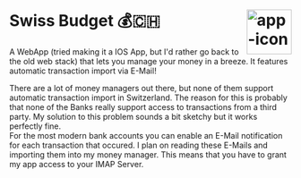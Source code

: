 # Swiss Budget 💰🇨🇭 <img src="https://github.com/M1chaCH/swiss-budget/assets/67689103/3aa9b887-93fc-4ebc-82ef-8d1e1b0cdc14" alt="app-icon" height="80px" style="float: right" />

A WebApp (tried making it a IOS App, but I'd rather go back to the old web stack) that lets you
manage your money in a breeze. It features automatic transaction import via E-Mail!



There are a lot of money managers out there, but none of them support automatic transaction import in Switzerland. The reason for this is probably that none of the Banks really support access to transactions from a third party. My solution to this problem sounds a bit sketchy but it works perfectly fine.  
For the most modern bank accounts you can enable an E-Mail notification for each transaction that occured. I plan on reading these E-Mails and importing them into my money manager. This means that you have to grant my app access to your IMAP Server.
